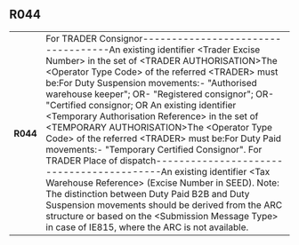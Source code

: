 ## R044
<table>
 <tr>
  <th>
   R044
  </th>
  <td>
   For TRADER Consignor-----------------------------------An existing identifier &lt;Trader Excise Number&gt; in the set of &lt;TRADER AUTHORISATION&gt;The &lt;Operator Type Code&gt; of the referred &lt;TRADER&gt; must be:For Duty Suspension movements:- "Authorised warehouse keeper"; OR- "Registered consignor"; OR- "Certified consignor; OR An existing identifier &lt;Temporary Authorisation Reference&gt; in the set of &lt;TEMPORARY AUTHORISATION&gt;The &lt;Operator Type Code&gt; of the referred &lt;TRADER&gt; must be:For Duty Paid movements:- "Temporary Certified Consignor". For TRADER Place of dispatch------------------------------------------An existing identifier &lt;Tax Warehouse Reference&gt; (Excise Number in SEED). Note: The distinction between Duty Paid B2B and Duty Suspension movements should be derived from the ARC structure or based on the &lt;Submission Message Type&gt; in case of IE815, where the ARC is not available.
  </td>
 </tr>
</table>
